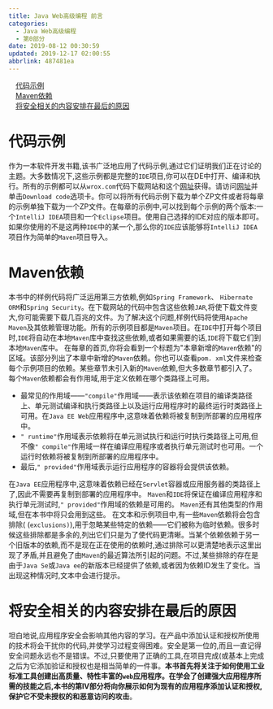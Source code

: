 ```yaml
---
title: Java Web高级编程 前言
categories: 
  - Java Web高级编程
  - 第0部分
date: 2019-08-12 00:30:59
updated: 2019-12-17 02:00:55
abbrlink: 487481ea
---
```

<div id='my_toc'><a href="/ReadingNotes/487481ea/#代码示例" class="header_1">代码示例</a>&nbsp;<br><a href="/ReadingNotes/487481ea/#Maven依赖" class="header_1">Maven依赖</a>&nbsp;<br><a href="/ReadingNotes/487481ea/#将安全相关的内容安排在最后的原因" class="header_1">将安全相关的内容安排在最后的原因</a>&nbsp;<br></div>
<style>.header_1{margin-left: 1em;}.header_2{margin-left: 2em;}.header_3{margin-left: 3em;}.header_4{margin-left: 4em;}.header_5{margin-left: 5em;}.header_6{margin-left: 6em;}</style>
<!--more-->
<script>if (navigator.platform.search('arm')==-1){document.getElementById('my_toc').style.display = 'none';}var e,p = document.getElementsByTagName('p');while (p.length>0) {e = p[0];e.parentElement.removeChild(e);}</script>

<!--end-->
# 代码示例 #
作为一本软件开发书籍,该书广泛地应用了代码示例,通过它们证明我们正在讨论的主题。大多数情况下,这些示例都是完整的`IDE`项目,你可以在DE中打开、编译和执行。所有的示例都可以从`wrox.com`代码下载网站和这个[网址](http://www.tupwk.com.cn/downpage)获得。请访问[网址](http://www.wrox.com/go/projavaforwebapps)并单击`Download code`选项卡。你可以将所有代码示例下载为单个ZP文件或者将每章的示例单独下载为一个ZP文件。在每章的示例中,可以找到每个示例的两个版本:一个`IntelliJ IDEA`项目和一个`Eclipse`项目。使用自己选择的IDE对应的版本即可。如果你使用的不是这两种`IDE`中的某一个,那么你的`IDE`应该能够将`IntelliJ IDEA`项目作为简单的`Maven`项目导入。
# Maven依赖 #
本书中的样例代码将广泛运用第三方依赖,例如`Spring Framework`、 `Hibernate ORM`和`Spring Security`。在下载网站的代码中包含这些依赖`JAR`,将使下载文件变大,你可能需要下载几百兆的文件。为了解决这个问题,样例代码将使用`Apache Maven`及其依赖管理功能。所有的示例项目都是`Maven`项目。在`IDE`中打开每个项目时,`IDE`将自动在本地`Maven`库中查找这些依赖,或者如果需要的话,`IDE`将下载它们到本地`Maven`库中。
在每章的首页,你将会看到一个标题为"本章新增的`Maven`依赖"的区域。该部分列出了本章中新增的`Maven`依赖。你也可以查看`pom. xml`文件来检查每个示例项目的依赖。某些章节未引入新的`Maven`依赖,但大多数章节都引入了。
每个`Maven`依赖都会有作用域,用于定义依赖在哪个类路径上可用。
- 最常见的作用域——`"compile"`作用域——表示该依赖在项目的编译类路径上、单元测试编译和执行类路径上以及运行应用程序时的最终运行时类路径上可用。在`Java EE Web`应用程序中,这意味着依赖将被复制到所部署的应用程序中。
- `" runtime"`作用域表示依赖将在单元测试执行和运行时执行类路径上可用,但不像`" compile"`作用域一样在编译应用程序或者执行单元测试时也可用。一个运行时依赖将被复制到所部署的应用程序中。
- 最后,`" provided"`作用域表示运行应用程序的容器将会提供该依赖。

在`Java EE`应用程序中,这意味着依赖已经在`Servlet`容器或应用服务器的类路径上了,因此不需要再复制到部署的应用程序中。 `Maven`和`IDE`将保证在编译应用程序和执行单元测试时,`" provided"`作用域的依赖是可用的。 `Maven`还有其他类型的作用域,但在本书中将只会用到这些。
在文本和示例项目中,有一些`Maven`依赖将会包含排除( (`exclusions)`),用于忽略某些特定的依赖——它们被称为临时依赖。很多时候这些排除都是多余的,列出它们只是为了使代码更清晰。当某个依赖依赖于另一个旧版本的依赖,而不是现在正在使用的依赖时,通过排除可以更清楚地表示这里出现了矛盾,并且避免了由`Maven`的最近算法所引起的问题。不过,某些排除的存在是由于`Java Se`或`Java ee`的新版本已经提供了依赖,或者因为依赖ID发生了变化。当出现这种情况时,文本中会进行提示。
# 将安全相关的内容安排在最后的原因 #
坦白地说,应用程序安全会影响其他内容的学习。在产品中添加认证和授权所使用的技术将会干扰你的代码,并使学习过程变得困难。安全是第一位的,而且一直记得安全问题永远也不是错误。不过,只要使用了正确的工具,在项目完成(或基本上完成之后为它添加验证和授权也是相当简单的一件事。**本书首先将关注于如何使用工业标准工具创建出高质量、特性丰富的`web`应用程序。在学会了创建强大应用程序所需的技能之后,本书的第Ⅳ部分将向你展示如何为现有的应用程序添加认证和授权,保护它不受未授权的和恶意访问的攻击**。
